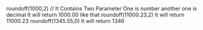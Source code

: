 roundoff(1000,2) // It Contains Two Parameter One is number another one is decimal
 It will return 1000.00
like that
roundoff(11000.23,2)
It will return 11000.23
roundoff(1345.55,0)
It will return 1346



